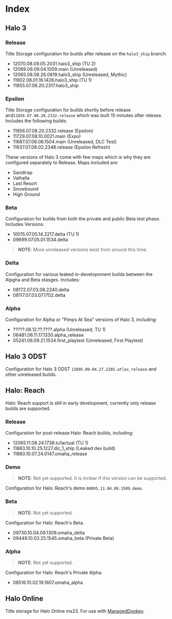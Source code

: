 # Index
## Halo 3
### Release
Title Storage configuration for builds after release on the `halo3_ship` branch.
- 12070.08.09.05.2031.halo3_ship (TU 2)
- 12069.08.09.04.1009.main (Unreleased)
- 12065.08.08.26.0819.halo3_ship (Unreleased, Mythic)
- 11902.08.01.16.1426.halo3_ship (TU 1)
- 11855.07.08.20.2317.halo3_ship


### Epsilon
Title Storage configuration for builds shortly before release and`11856.07.08.20.2332.release` which was built 15 minutes after release.
Includes the following builds:
- 11856.07.08.20.2332.release (Epsilon)
- 11729.07.08.10.0021.main (Expo)
- 11687.07.08.06.1504.main (Unreleased, DLC Test)
- 11637.07.08.02.2348.release (Epsilon Refresh)

These versions of Halo 3 come with few maps which is why they are configured separately to Release. Maps included are:
- Sandtrap
- Valhalla
- Last Resort
- Snowbound
- High Ground

### Beta
Configuration for builds from both the private and public Beta test phase.
Includes Versions:
- 10015.07.05.14.2217.delta (TU 1)
- 09699.07.05.01.1534.delta
> **NOTE**: More unreleased versions exist from around this time.

### Delta
Configuration for various leaked in-developmnent builds between the Alpgha and Beta stasges. Includes:
- 08172.07.03.08.2240.delta
- 08117.07.03.07.1702.delta

### Alpha
Configuration for Alpha or "Pimps At Sea" versions of Halo 3, including:
- ?????.06.12.??.????.alpha (Unreleased, TU 1)
- 06481.06.11.17.1330.alpha_release
- 05241.06.09.21.1534.first_playtest (Unreleased, First Playtest)

## Halo 3 ODST
Configuration for Halo 3 ODST `13895.09.04.27.2201.atlas_release` and other unreleased builds.

## Halo: Reach
Halo: Reach support is still in early development, currently only release builds are supported.
### Release
Configuration for post-release Halo: Reach builds, including:
- 12065.11.08.24.1738.tu1actual (TU 1)
- 11883.10.10.25.1227.dlc_1_ship (Leaked dev build)
- 11860.10.07.24.0147.omaha_release

### Demo
> **NOTE**: Not yet supported. It is inclear if this version can be supported.

Configuration for Halo: Reach's demo `00095.11.04.09.1509.demo`.

### Beta
> **NOTE**: Not yet supported.

Configuration for Halo: Reach's Beta.
- 09730.10.04.09.1309.omaha_delta
- 09449.10.03.25.1545.omaha_beta (Private Beta)

### Alpha
> **NOTE**: Not yet supported.

Configuration for Halo: Reach's Private Alpha.
- 08516.10.02.19.1607.omaha_alpha

## Halo Online
Title storage for Halo Online ms23. For use with [ManagedDonkey](https://github.com/twist84/ManagedDonkey).
